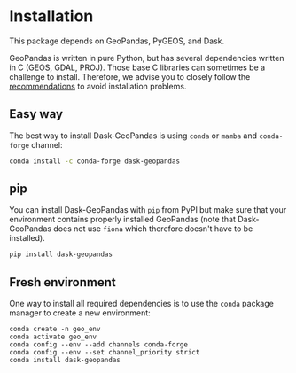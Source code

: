# Installation

This package depends on GeoPandas, PyGEOS, and Dask.

GeoPandas is written in pure Python, but has several dependencies written in C (GEOS, GDAL, PROJ). Those base C libraries can sometimes be a challenge to install. Therefore, we advise you to closely follow the [recommendations](https://geopandas.org/en/stable/getting_started/install.html) to avoid installation problems.

## Easy way

The best way to install Dask-GeoPandas is using `conda` or `mamba` and `conda-forge` channel:

```sh
conda install -c conda-forge dask-geopandas
```

## pip

You can install Dask-GeoPandas with `pip` from PyPI but make sure that your environment contains
properly installed GeoPandas (note that Dask-GeoPandas does not use `fiona` which therefore doesn't
have to be installed).

```sh
pip install dask-geopandas
```

## Fresh environment

One way to install all required dependencies is to use the `conda` package manager to
create a new environment:

```shell
conda create -n geo_env
conda activate geo_env
conda config --env --add channels conda-forge
conda config --env --set channel_priority strict
conda install dask-geopandas
```
